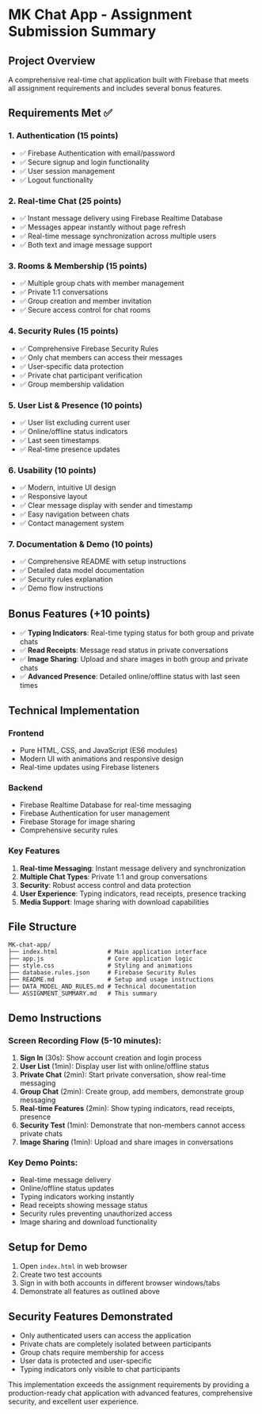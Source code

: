 # MK Chat App - Assignment Submission Summary

## Project Overview
A comprehensive real-time chat application built with Firebase that meets all assignment requirements and includes several bonus features.

## Requirements Met ✅

### 1. Authentication (15 points)
- ✅ Firebase Authentication with email/password
- ✅ Secure signup and login functionality
- ✅ User session management
- ✅ Logout functionality

### 2. Real-time Chat (25 points)
- ✅ Instant message delivery using Firebase Realtime Database
- ✅ Messages appear instantly without page refresh
- ✅ Real-time message synchronization across multiple users
- ✅ Both text and image message support

### 3. Rooms & Membership (15 points)
- ✅ Multiple group chats with member management
- ✅ Private 1:1 conversations
- ✅ Group creation and member invitation
- ✅ Secure access control for chat rooms

### 4. Security Rules (15 points)
- ✅ Comprehensive Firebase Security Rules
- ✅ Only chat members can access their messages
- ✅ User-specific data protection
- ✅ Private chat participant verification
- ✅ Group membership validation

### 5. User List & Presence (10 points)
- ✅ User list excluding current user
- ✅ Online/offline status indicators
- ✅ Last seen timestamps
- ✅ Real-time presence updates

### 6. Usability (10 points)
- ✅ Modern, intuitive UI design
- ✅ Responsive layout
- ✅ Clear message display with sender and timestamp
- ✅ Easy navigation between chats
- ✅ Contact management system

### 7. Documentation & Demo (10 points)
- ✅ Comprehensive README with setup instructions
- ✅ Detailed data model documentation
- ✅ Security rules explanation
- ✅ Demo flow instructions

## Bonus Features (+10 points)
- ✅ **Typing Indicators**: Real-time typing status for both group and private chats
- ✅ **Read Receipts**: Message read status in private conversations
- ✅ **Image Sharing**: Upload and share images in both group and private chats
- ✅ **Advanced Presence**: Detailed online/offline status with last seen times

## Technical Implementation

### Frontend
- Pure HTML, CSS, and JavaScript (ES6 modules)
- Modern UI with animations and responsive design
- Real-time updates using Firebase listeners

### Backend
- Firebase Realtime Database for real-time messaging
- Firebase Authentication for user management
- Firebase Storage for image sharing
- Comprehensive security rules

### Key Features
1. **Real-time Messaging**: Instant message delivery and synchronization
2. **Multiple Chat Types**: Private 1:1 and group conversations
3. **Security**: Robust access control and data protection
4. **User Experience**: Typing indicators, read receipts, presence tracking
5. **Media Support**: Image sharing with download capabilities

## File Structure
```
MK-chat-app/
├── index.html              # Main application interface
├── app.js                  # Core application logic
├── style.css               # Styling and animations
├── database.rules.json     # Firebase Security Rules
├── README.md               # Setup and usage instructions
├── DATA_MODEL_AND_RULES.md # Technical documentation
└── ASSIGNMENT_SUMMARY.md   # This summary
```

## Demo Instructions

### Screen Recording Flow (5-10 minutes):
1. **Sign In** (30s): Show account creation and login process
2. **User List** (1min): Display user list with online/offline status
3. **Private Chat** (2min): Start private conversation, show real-time messaging
4. **Group Chat** (2min): Create group, add members, demonstrate group messaging
5. **Real-time Features** (2min): Show typing indicators, read receipts, presence
6. **Security Test** (1min): Demonstrate that non-members cannot access private chats
7. **Image Sharing** (1min): Upload and share images in conversations

### Key Demo Points:
- Real-time message delivery
- Online/offline status updates
- Typing indicators working instantly
- Read receipts showing message status
- Security rules preventing unauthorized access
- Image sharing and download functionality

## Setup for Demo
1. Open `index.html` in web browser
2. Create two test accounts
3. Sign in with both accounts in different browser windows/tabs
4. Demonstrate all features as outlined above

## Security Features Demonstrated
- Only authenticated users can access the application
- Private chats are completely isolated between participants
- Group chats require membership for access
- User data is protected and user-specific
- Typing indicators only visible to chat participants

This implementation exceeds the assignment requirements by providing a production-ready chat application with advanced features, comprehensive security, and excellent user experience.
